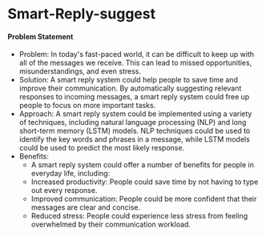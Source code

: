 # Smart-Reply-suggest

#### Problem Statement

- Problem: In today's fast-paced world, it can be difficult to keep up with all of the messages we receive. This can lead to missed opportunities, misunderstandings, and even stress.
- Solution: A smart reply system could help people to save time and improve their communication. By automatically suggesting relevant responses to incoming messages, a smart reply system could free up people to focus on more important tasks.
- Approach: A smart reply system could be implemented using a variety of techniques, including natural language processing (NLP) and long short-term memory (LSTM) models. NLP techniques could be used to identify the key words and phrases in a message, while LSTM models could be used to predict the most likely response.
- Benefits: 
  - A smart reply system could offer a number of benefits for people in everyday life, including:
  - Increased productivity: People could save time by not having to type out every response.
  - Improved communication: People could be more confident that their messages are clear and concise.
  - Reduced stress: People could experience less stress from feeling overwhelmed by their communication workload.

